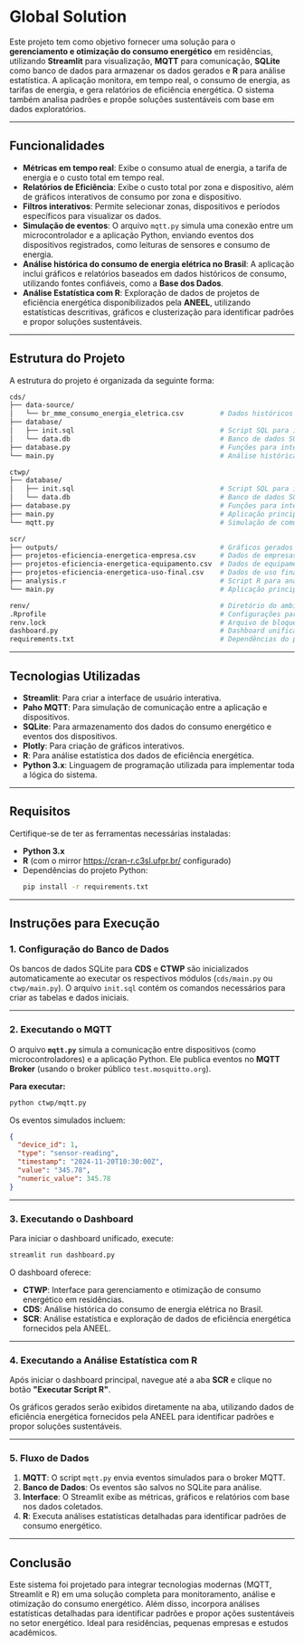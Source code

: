 # Global Solution

Este projeto tem como objetivo fornecer uma solução para o **gerenciamento e otimização do consumo energético** em residências, utilizando **Streamlit** para visualização, **MQTT** para comunicação, **SQLite** como banco de dados para armazenar os dados gerados e **R** para análise estatística. A aplicação monitora, em tempo real, o consumo de energia, as tarifas de energia, e gera relatórios de eficiência energética. O sistema também analisa padrões e propõe soluções sustentáveis com base em dados exploratórios.

---

## Funcionalidades

- **Métricas em tempo real**: Exibe o consumo atual de energia, a tarifa de energia e o custo total em tempo real.
- **Relatórios de Eficiência**: Exibe o custo total por zona e dispositivo, além de gráficos interativos de consumo por zona e dispositivo.
- **Filtros interativos**: Permite selecionar zonas, dispositivos e períodos específicos para visualizar os dados.
- **Simulação de eventos**: O arquivo `mqtt.py` simula uma conexão entre um microcontrolador e a aplicação Python, enviando eventos dos dispositivos registrados, como leituras de sensores e consumo de energia.
- **Análise histórica do consumo de energia elétrica no Brasil**: A aplicação inclui gráficos e relatórios baseados em dados históricos de consumo, utilizando fontes confiáveis, como a **Base dos Dados**.
- **Análise Estatística com R**: Exploração de dados de projetos de eficiência energética disponibilizados pela **ANEEL**, utilizando estatísticas descritivas, gráficos e clusterização para identificar padrões e propor soluções sustentáveis.

---

## Estrutura do Projeto

A estrutura do projeto é organizada da seguinte forma:

```bash
cds/
├── data-source/
│   └── br_mme_consumo_energia_eletrica.csv         # Dados históricos do consumo de energia no Brasil
├── database/
│   ├── init.sql                                    # Script SQL para inicializar o banco de dados
│   └── data.db                                     # Banco de dados SQLite (gerado automaticamente)
├── database.py                                     # Funções para interação com o banco de dados
└── main.py                                         # Análise histórica e relatórios do consumo de energia no Brasil

ctwp/
├── database/
│   ├── init.sql                                    # Script SQL para inicializar o banco de dados
│   └── data.db                                     # Banco de dados SQLite (gerado automaticamente)
├── database.py                                     # Funções para interação com o banco de dados
├── main.py                                         # Aplicação principal do Streamlit para eficiência energética
└── mqtt.py                                         # Simulação de comunicação via MQTT

scr/
├── outputs/                                        # Gráficos gerados pelo script R
├── projetos-eficiencia-energetica-empresa.csv      # Dados de empresas
├── projetos-eficiencia-energetica-equipamento.csv  # Dados de equipamentos
├── projetos-eficiencia-energetica-uso-final.csv    # Dados de uso final
├── analysis.r                                      # Script R para análise exploratória
└── main.py                                         # Aplicação principal do Streamlit para exibir gráficos e executar o script R

renv/                                               # Diretório do ambiente isolado R (gerenciado pelo renv)
.Rprofile                                           # Configurações para inicialização do ambiente R
renv.lock                                           # Arquivo de bloqueio do renv para reproduzir o ambiente R
dashboard.py                                        # Dashboard unificado para CTWP, CDS e SCR
requirements.txt                                    # Dependências do projeto
```

---

## Tecnologias Utilizadas

- **Streamlit**: Para criar a interface de usuário interativa.
- **Paho MQTT**: Para simulação de comunicação entre a aplicação e dispositivos.
- **SQLite**: Para armazenamento dos dados do consumo energético e eventos dos dispositivos.
- **Plotly**: Para criação de gráficos interativos.
- **R**: Para análise estatística dos dados de eficiência energética.
- **Python 3.x**: Linguagem de programação utilizada para implementar toda a lógica do sistema.

---

## Requisitos

Certifique-se de ter as ferramentas necessárias instaladas:

- **Python 3.x**
- **R** (com o mirror <https://cran-r.c3sl.ufpr.br/> configurado)
- Dependências do projeto Python:
  ```bash
  pip install -r requirements.txt
  ```

---

## Instruções para Execução

### 1. Configuração do Banco de Dados

Os bancos de dados SQLite para **CDS** e **CTWP** são inicializados automaticamente ao executar os respectivos módulos (`cds/main.py` ou `ctwp/main.py`). O arquivo `init.sql` contém os comandos necessários para criar as tabelas e dados iniciais.

---

### 2. Executando o MQTT

O arquivo **`mqtt.py`** simula a comunicação entre dispositivos (como microcontroladores) e a aplicação Python. Ele publica eventos no **MQTT Broker** (usando o broker público `test.mosquitto.org`).

**Para executar:**

```bash
python ctwp/mqtt.py
```

Os eventos simulados incluem:

```json
{
  "device_id": 1,
  "type": "sensor-reading",
  "timestamp": "2024-11-20T10:30:00Z",
  "value": "345.78",
  "numeric_value": 345.78
}
```

---

### 3. Executando o Dashboard

Para iniciar o dashboard unificado, execute:

```bash
streamlit run dashboard.py
```

O dashboard oferece:
- **CTWP**: Interface para gerenciamento e otimização de consumo energético em residências.
- **CDS**: Análise histórica do consumo de energia elétrica no Brasil.
- **SCR**: Análise estatística e exploração de dados de eficiência energética fornecidos pela ANEEL.

---

### 4. Executando a Análise Estatística com R

Após iniciar o dashboard principal, navegue até a aba **SCR** e clique no botão **"Executar Script R"**.

Os gráficos gerados serão exibidos diretamente na aba, utilizando dados de eficiência energética fornecidos pela ANEEL para identificar padrões e propor soluções sustentáveis.

---

### 5. Fluxo de Dados

1. **MQTT**: O script `mqtt.py` envia eventos simulados para o broker MQTT.
2. **Banco de Dados**: Os eventos são salvos no SQLite para análise.
3. **Interface**: O Streamlit exibe as métricas, gráficos e relatórios com base nos dados coletados.
4. **R**: Executa análises estatísticas detalhadas para identificar padrões de consumo energético.

---

## Conclusão

Este sistema foi projetado para integrar tecnologias modernas (MQTT, Streamlit e R) em uma solução completa para monitoramento, análise e otimização do consumo energético. Além disso, incorpora análises estatísticas detalhadas para identificar padrões e propor ações sustentáveis no setor energético. Ideal para residências, pequenas empresas e estudos acadêmicos.
